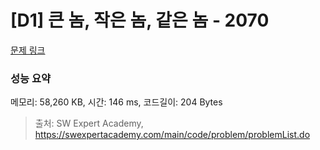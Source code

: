 # [D1] 큰 놈, 작은 놈, 같은 놈 - 2070 

[문제 링크](https://swexpertacademy.com/main/code/problem/problemDetail.do?contestProbId=AV5QQ6qqA40DFAUq) 

### 성능 요약

메모리: 58,260 KB, 시간: 146 ms, 코드길이: 204 Bytes



> 출처: SW Expert Academy, https://swexpertacademy.com/main/code/problem/problemList.do